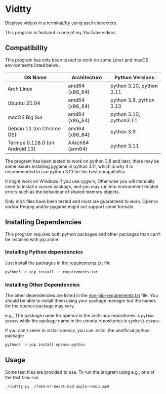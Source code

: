 # Vidtty
Displays videos in a terminal/tty using ascii characters.

This program is featured in one of my YouTube videos.

## Compatibility
This program has only been tested to work on some Linux and macOS environments listed below:

| OS Name                        | Architecture   | Python Versions          |
|--------------------------------|----------------|--------------------------|
| Arch Linux                     | amd64 (x86_64) | python 3.10, python 3.11 |
| Ubuntu 20.04                   | amd64 (x86_64) | python 3.8, python 3.10  |
| macOS Big Sur                  | amd64 (x86_64) | python 3.10, python3.11  |
| Debian 11 (on Chrome OS)       | amd64 (x86_64) | python 3.9               |
| Termux 0.118.0 (on Android 13) | AArch64 (arm64)| python 3.11              |


The program has been tested to work on python 3.8 and later, there may be some issues installing pygame in python 3.11, which is why it is recommended to use python 3.10 for the best compatibility.

It might work on Windows if you use cygwin, Otherwise you will manually need to install a curses package, and you may run into environment related errors such as the behaviour of shared memory objects.

Only mp4 files have been tested and most are guaranteed to work. Opencv and/or ffmpeg and/or pygame might not support some formats


## Installing Dependencies
This program requires both python packages and other packages than can't be installed with pip alone.

### Installing Python dependencies
Just install the packages in the [requirements.txt](./requirements.txt) file
```sh
python3 -m pip install -r requirements.txt
```

### Installing Other Dependencies
The other dependencies are listed in the [non-pip-requirements.txt](./non-pip-requirements.txt) file. You should be able to install them using your package manager but the names for the opencv package may vary. 

e.g., The package name for opencv in the archlinux repositories is `python-opencv` while the package name in the ubuntu repositories is `python3-opencv`

If you can't seem to install opencv, you can install the unofficial python package:
```sh
python3 -m pip install opencv-python
```

## Usage
Some test files are provided to use. To run the program using e.g., one of the test files run:
```sh
./vidtty.py ./fake-mr-beast-bad-apple-remix.mp4
```


